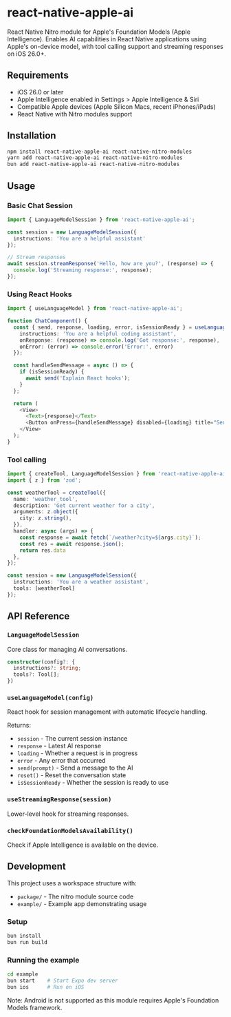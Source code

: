 # react-native-apple-ai

React Native Nitro module for Apple's Foundation Models (Apple Intelligence). Enables AI capabilities in React Native applications using Apple's on-device model, with tool calling support and streaming responses on iOS 26.0+.

## Requirements

- iOS 26.0 or later
- Apple Intelligence enabled in Settings > Apple Intelligence & Siri
- Compatible Apple devices (Apple Silicon Macs, recent iPhones/iPads)
- React Native with Nitro modules support

## Installation

```sh
npm install react-native-apple-ai react-native-nitro-modules
yarn add react-native-apple-ai react-native-nitro-modules
bun add react-native-apple-ai react-native-nitro-modules
```

## Usage

### Basic Chat Session

```typescript
import { LanguageModelSession } from 'react-native-apple-ai';

const session = new LanguageModelSession({
  instructions: 'You are a helpful assistant'
});

// Stream responses
await session.streamResponse('Hello, how are you?', (response) => {
  console.log('Streaming response:', response);
});
```

### Using React Hooks

```typescript
import { useLanguageModel } from 'react-native-apple-ai';

function ChatComponent() {
  const { send, response, loading, error, isSessionReady } = useLanguageModel({
    instructions: 'You are a helpful coding assistant',
    onResponse: (response) => console.log('Got response:', response),
    onError: (error) => console.error('Error:', error)
  });

  const handleSendMessage = async () => {
    if (isSessionReady) {
      await send('Explain React hooks');
    }
  };

  return (
    <View>
      <Text>{response}</Text>
      <Button onPress={handleSendMessage} disabled={loading} title="Send" />
    </View>
  );
}
```

### Tool calling

```typescript
import { createTool, LanguageModelSession } from 'react-native-apple-ai';
import { z } from 'zod';

const weatherTool = createTool({
  name: 'weather_tool',
  description: 'Get current weather for a city',
  arguments: z.object({
    city: z.string(),
  }),
  handler: async (args) => {
    const response = await fetch(`/weather?city=${args.city}`);
    const res = await response.json();
    return res.data
  },
});

const session = new LanguageModelSession({
  instructions: 'You are a weather assistant',
  tools: [weatherTool]
});
```

## API Reference

### `LanguageModelSession`

Core class for managing AI conversations.

```typescript
constructor(config?: {
  instructions?: string;
  tools?: Tool[];
})
```

### `useLanguageModel(config)`

React hook for session management with automatic lifecycle handling.

Returns:
- `session` - The current session instance
- `response` - Latest AI response
- `loading` - Whether a request is in progress
- `error` - Any error that occurred
- `send(prompt)` - Send a message to the AI
- `reset()` - Reset the conversation state
- `isSessionReady` - Whether the session is ready to use

### `useStreamingResponse(session)`

Lower-level hook for streaming responses.

### `checkFoundationModelsAvailability()`

Check if Apple Intelligence is available on the device.

## Development

This project uses a workspace structure with:
- `package/` - The nitro module source code
- `example/` - Example app demonstrating usage

### Setup

```sh
bun install
bun run build
```

### Running the example

```sh
cd example
bun start    # Start Expo dev server
bun ios      # Run on iOS
```

Note: Android is not supported as this module requires Apple's Foundation Models framework.

